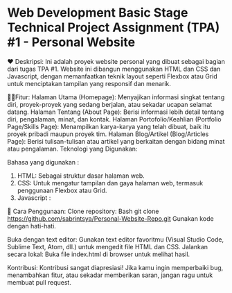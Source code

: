 # Web Development Basic Stage Technical Project Assignment (TPA) #1 - Personal Website
❤️ Deskripsi: Ini adalah proyek website personal yang dibuat sebagai bagian dari tugas TPA #1. Website ini dibangun menggunakan HTML dan CSS dan Javascript, dengan memanfaatkan teknik layout seperti Flexbox atau Grid untuk menciptakan tampilan yang responsif dan menarik.

👩‍💻Fitur: Halaman Utama (Homepage): Menyajikan informasi singkat tentang diri, proyek-proyek yang sedang berjalan, atau sekadar ucapan selamat datang. Halaman Tentang (About Page): Berisi informasi lebih detail tentang diri, pengalaman, minat, dan kontak. Halaman Portofolio/Keahlian (Portfolio Page/Skills Page): Menampilkan karya-karya yang telah dibuat, baik itu proyek pribadi maupun proyek tim. Halaman Blog/Artikel (Blog/Articles Page): Berisi tulisan-tulisan atau artikel yang berkaitan dengan bidang minat atau pengalaman. Teknologi yang Digunakan:

Bahasa yang digunakan :
1. HTML: Sebagai struktur dasar halaman web. 
2. CSS: Untuk mengatur tampilan dan gaya halaman web, termasuk penggunaan Flexbox atau Grid. 
3. Javascript :

🙌 Cara Penggunaan:
Clone repository: Bash git clone https://github.com/sabrintsya/Personal-Website-Repo.git 
Gunakan kode dengan hati-hati.

Buka dengan text editor: Gunakan text editor favoritmu (Visual Studio Code, Sublime Text, Atom, dll.) untuk mengedit file HTML dan CSS. Jalankan secara lokal: Buka file index.html di browser untuk melihat hasil.

Kontribusi:
Kontribusi sangat diapresiasi! Jika kamu ingin memperbaiki bug, menambahkan fitur, atau sekadar memberikan saran, jangan ragu untuk membuat pull request.
